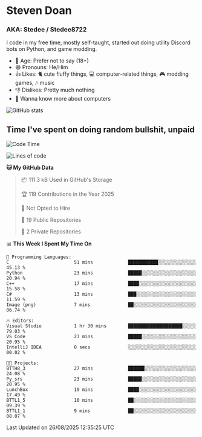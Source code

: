 # Steven Doan
### AKA: Stedee / Stedee8722
I code in my free time, mostly self-taught, started out doing utility Discord bots on Python, and game modding.

- 🤔 Age: Prefer not to say (18+)
- 😄 Pronouns: He/Him
- 👍 Likes: 🐈 cute fluffy things, 💻 computer-related things, 🎮 modding games, 🎶 music
- 👎 Dislikes: Pretty much nothing
- 🥹 Wanna know more about computers

![GitHub stats](https://github-readme-stats-iota-mocha-40.vercel.app/api?username=Stedee8722&show=prs_merged,prs_merged_percentage&show_icons=true&theme=transparent)

## Time I've spent on doing random bullshit, unpaid
<!--START_SECTION:Time I've spent on doing random bullshit, unpaid-->
![Code Time](http://img.shields.io/badge/Code%20Time-312%20hrs%206%20mins-blue)

![Lines of code](https://img.shields.io/badge/From%20Hello%20World%20I%27ve%20Written-87.2%20thousand%20lines%20of%20code-blue)

**🐱 My GitHub Data** 

> 📦 111.3 kB Used in GitHub's Storage 
 > 
> 🏆 119 Contributions in the Year 2025
 > 
> 🚫 Not Opted to Hire
 > 
> 📜 19 Public Repositories 
 > 
> 🔑 2 Private Repositories 
 > 
📊 **This Week I Spent My Time On** 

```text
💬 Programming Languages: 
C                        51 mins             ███████████░░░░░░░░░░░░░░   45.13 % 
Python                   23 mins             █████░░░░░░░░░░░░░░░░░░░░   20.94 % 
C++                      17 mins             ████░░░░░░░░░░░░░░░░░░░░░   15.58 % 
C#                       13 mins             ███░░░░░░░░░░░░░░░░░░░░░░   11.59 % 
Image (png)              7 mins              ██░░░░░░░░░░░░░░░░░░░░░░░   06.74 % 

🔥 Editors: 
Visual Studio            1 hr 30 mins        ████████████████████░░░░░   79.03 % 
VS Code                  23 mins             █████░░░░░░░░░░░░░░░░░░░░   20.95 % 
IntelliJ IDEA            0 secs              ░░░░░░░░░░░░░░░░░░░░░░░░░   00.02 % 

🐱‍💻 Projects: 
BTTH8_3                  27 mins             ██████░░░░░░░░░░░░░░░░░░░   24.08 % 
Py_srs                   23 mins             █████░░░░░░░░░░░░░░░░░░░░   20.95 % 
LunchBox                 19 mins             ████░░░░░░░░░░░░░░░░░░░░░   17.49 % 
BTTL1_5                  10 mins             ██░░░░░░░░░░░░░░░░░░░░░░░   09.39 % 
BTTL1_1                  9 mins              ██░░░░░░░░░░░░░░░░░░░░░░░   08.07 % 
```


 Last Updated on 26/08/2025 12:35:25 UTC
<!--END_SECTION:Time I've spent on doing random bullshit, unpaid-->

